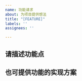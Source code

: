 ```yaml
---
name: 功能请求
about: 为项目提供想法
title: "[FEATURE]"
labels: ''
assignees: ''

---
```


## 请描述功能点

## 也可提供功能的实现方案
